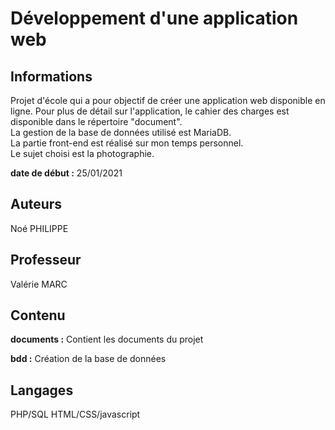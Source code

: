 # Développement d'une application web

## Informations

Projet d'école qui a pour objectif de créer une application web disponible en ligne. Pour plus de détail sur l'application, le cahier des charges est disponible dans le répertoire "document".  
La gestion de la base de données utilisé est MariaDB.  
La partie front-end est réalisé sur mon temps personnel.  
Le sujet choisi est la photographie.

**date de début :** 25/01/2021

## Auteurs

Noé PHILIPPE

## Professeur

Valérie MARC

## Contenu

**documents :** Contient les documents du projet

**bdd :** Création de la base de données


## Langages

PHP/SQL
HTML/CSS/javascript
